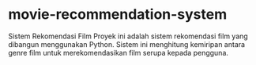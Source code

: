 # movie-recommendation-system
Sistem Rekomendasi Film  Proyek ini adalah sistem rekomendasi film yang dibangun menggunakan Python. Sistem ini menghitung kemiripan antara genre film untuk merekomendasikan film serupa kepada pengguna.

